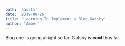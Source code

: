 ```yaml
---
path: '/post1'
date: '2019-08-26'
title: 'Learning To Implement a Blog-Gatsby'
author: 'Amber'
---
```


Blog one is going alright so far. Gatsby is **cool** thus far.